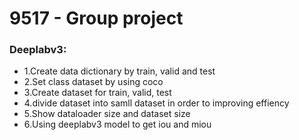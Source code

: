 # 9517 - Group project
### Deeplabv3:
- 1.Create data dictionary by train, valid and test
- 2.Set class dataset by using coco
- 3.Create dataset for train, valid, test
- 4.divide dataset into samll dataset in order to improving effiency
- 5.Show dataloader size and dataset size
- 6.Using deeplabv3 model to get iou and miou


